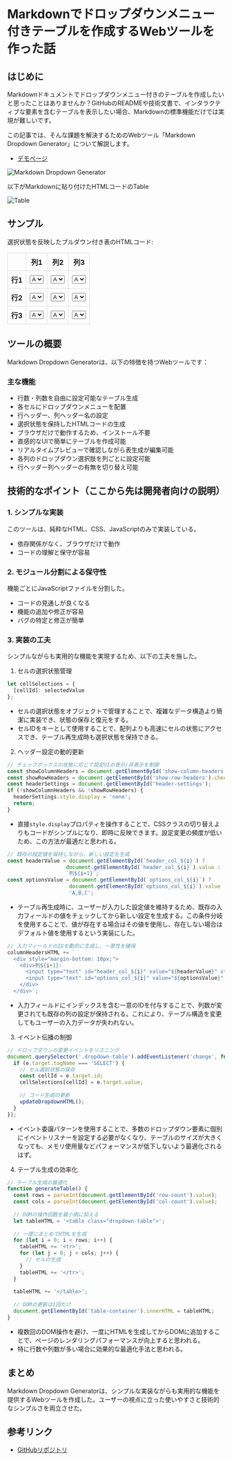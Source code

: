 # Markdownでドロップダウンメニュー付きテーブルを作成するWebツールを作った話

## はじめに
Markdownドキュメントでドロップダウンメニュー付きのテーブルを作成したいと思ったことはありませんか？GitHubのREADMEや技術文書で、インタラクティブな要素を含むテーブルを表示したい場合、Markdownの標準機能だけでは実現が難しいです。

この記事では、そんな課題を解決するためのWebツール「Markdown Dropdown Generator」について解説します。

- [デモページ](https://2f0833e717-markdown-dropdown.netlify.app/) 

![Markdown Dropdown Generator](../img/img01.png)

以下がMarkdownに貼り付けたHTMLコードのTable

![Table](../img/img02.png)

## サンプル
選択状態を反映したプルダウン付き表のHTMLコード:
<table style="border-collapse: collapse; width: 100%;">
  <tr>
    <th style="border: 1px solid #ddd; padding: 8px;"></th>
    <th style="border: 1px solid #ddd; padding: 8px;">列1</th>
    <th style="border: 1px solid #ddd; padding: 8px;">列2</th>
    <th style="border: 1px solid #ddd; padding: 8px;">列3</th>
  </tr>
  <tr>
    <th style="border: 1px solid #ddd; padding: 8px;"><b>行1</b></th>
    <td style="border: 1px solid #ddd; padding: 8px;"><select><option value="A" selected>A</option><option value="B">B</option><option value="C">C</option></select></td>
    <td style="border: 1px solid #ddd; padding: 8px;"><select><option value="A" selected>A</option><option value="B">B</option><option value="C">C</option></select></td>
    <td style="border: 1px solid #ddd; padding: 8px;"><select><option value="A" selected>A</option><option value="B">B</option><option value="C">C</option></select></td>
  </tr>
  <tr>
    <th style="border: 1px solid #ddd; padding: 8px;"><b>行2</b></th>
    <td style="border: 1px solid #ddd; padding: 8px;"><select><option value="A" selected>A</option><option value="B">B</option><option value="C">C</option></select></td>
    <td style="border: 1px solid #ddd; padding: 8px;"><select><option value="A" selected>A</option><option value="B">B</option><option value="C">C</option></select></td>
    <td style="border: 1px solid #ddd; padding: 8px;"><select><option value="A" selected>A</option><option value="B">B</option><option value="C">C</option></select></td>
  </tr>
  <tr>
    <th style="border: 1px solid #ddd; padding: 8px;"><b>行3</b></th>
    <td style="border: 1px solid #ddd; padding: 8px;"><select><option value="A" selected>A</option><option value="B">B</option><option value="C">C</option></select></td>
    <td style="border: 1px solid #ddd; padding: 8px;"><select><option value="A" selected>A</option><option value="B">B</option><option value="C">C</option></select></td>
    <td style="border: 1px solid #ddd; padding: 8px;"><select><option value="A" selected>A</option><option value="B">B</option><option value="C">C</option></select></td>
  </tr>
</table>

## ツールの概要
Markdown Dropdown Generatorは、以下の特徴を持つWebツールです：

### 主な機能
- 行数・列数を自由に設定可能なテーブル生成
- 各セルにドロップダウンメニューを配置
- 行ヘッダー、列ヘッダー名の設定
- 選択状態を保持したHTMLコードの生成
- ブラウザだけで動作するため、インストール不要
- 直感的なUIで簡単にテーブルを作成可能
- リアルタイムプレビューで確認しながら表生成が編集可能
- 各列のドロップダウン選択肢を列ごとに設定可能
- 行ヘッダー列ヘッダーの有無を切り替え可能

## 技術的なポイント（ここから先は開発者向けの説明）

### 1. シンプルな実装
このツールは、純粋なHTML、CSS、JavaScriptのみで実装している。

- 依存関係がなく、ブラウザだけで動作
- コードの理解と保守が容易

### 2. モジュール分割による保守性
機能ごとにJavaScriptファイルを分割した。

- コードの見通しが良くなる
- 機能の追加や修正が容易
- バグの特定と修正が簡単

### 3. 実装の工夫
シンプルながらも実用的な機能を実現するため、以下の工夫を施した。

1. セルの選択状態管理
```javascript
let cellSelections = {
  [cellId]: selectedValue
};
```
- セルの選択状態をオブジェクトで管理することで、複雑なデータ構造より簡潔に実装でき、状態の保存と復元をする。
- セルIDをキーとして使用することで、配列よりも高速にセルの状態にアクセスでき、テーブル再生成時も選択状態を保持できる。

2. ヘッダー設定の動的更新
```javascript
// チェックボックスの状態に応じて設定UIの表示/非表示を制御
const showColumnHeaders = document.getElementById('show-column-headers').checked;
const showRowHeaders = document.getElementById('show-row-headers').checked;
const headerSettings = document.getElementById('header-settings');
if (!showColumnHeaders && !showRowHeaders) {
  headerSettings.style.display = 'none';
  return;
}
```
- 直接`style.display`プロパティを操作することで、CSSクラスの切り替えよりもコードがシンプルになり、即時に反映できます。設定変更の頻度が低いため、この方法が最適だと思われる。

```javascript
// 既存の設定値を保持しながら、新しい設定を生成
const headerValue = document.getElementById(`header_col_${i}`) ? 
                   document.getElementById(`header_col_${i}`).value : 
                   `列${i+1}`;
const optionsValue = document.getElementById(`options_col_${i}`) ? 
                    document.getElementById(`options_col_${i}`).value : 
                    'A,B,C';
```
- テーブル再生成時に、ユーザーが入力した設定値を維持するため、既存の入力フィールドの値をチェックしてから新しい設定を生成する。この条件分岐を使用することで、値が存在する場合はその値を使用し、存在しない場合はデフォルト値を使用するという実装にした。

```javascript
// 入力フィールドのIDを動的に生成し、一意性を確保
columnHeadersHTML += `
  <div style="margin-bottom: 10px;">
    <div>列${i+1}: 
      <input type="text" id="header_col_${i}" value="${headerValue}" style="width: 150px;">
      <input type="text" id="options_col_${i}" value="${optionsValue}" style="width: 250px;" placeholder="プルダウンの選択肢（カンマ区切り）">
    </div>
  </div>`;
```
- 入力フィールドにインデックスを含む一意のIDを付与することで、列数が変更されても既存の列の設定が保持される。これにより、テーブル構造を変更してもユーザーの入力データが失われない。

3. イベント伝播の制御
```javascript
// ドロップダウンの変更イベントをリスニング
document.querySelector('.dropdown-table').addEventListener('change', function(e) {
  if (e.target.tagName === 'SELECT') {
    // セル選択状態の保存
    const cellId = e.target.id;
    cellSelections[cellId] = e.target.value;
    
    // コード生成の更新
    updateDropdownHTML();
  }
});
```
- イベント委譲パターンを使用することで、多数のドロップダウン要素に個別にイベントリスナーを設定する必要がなくなり、テーブルのサイズが大きくなっても、メモリ使用量などパフォーマンスが低下しないよう最適化されるはず。

4. テーブル生成の効率化
```javascript
// テーブル生成の最適化
function generateTable() {
  const rows = parseInt(document.getElementById('row-count').value);
  const cols = parseInt(document.getElementById('col-count').value);
  
  // DOMの操作回数を最小限に抑える
  let tableHTML = '<table class="dropdown-table">';
  
  // 一度にまとめてHTMLを生成
  for (let i = 0; i < rows; i++) {
    tableHTML += '<tr>';
    for (let j = 0; j < cols; j++) {
      // セルの生成
    }
    tableHTML += '</tr>';
  }
  
  tableHTML += '</table>';
  
  // DOMの更新は1回だけ
  document.getElementById('table-container').innerHTML = tableHTML;
}
```
- 複数回のDOM操作を避け、一度にHTMLを生成してからDOMに追加することで、ページのレンダリングパフォーマンスが向上すると思われる。
- 特に行数や列数が多い場合に効果的な最適化手法と思われる。

## まとめ
Markdown Dropdown Generatorは、シンプルな実装ながらも実用的な機能を提供するWebツールを作成した。ユーザーの視点に立った使いやすさと技術的なシンプルさを両立させた。

## 参考リンク
- [GitHubリポジトリ](https://github.com/2f0833e717/markdown-dropdown)